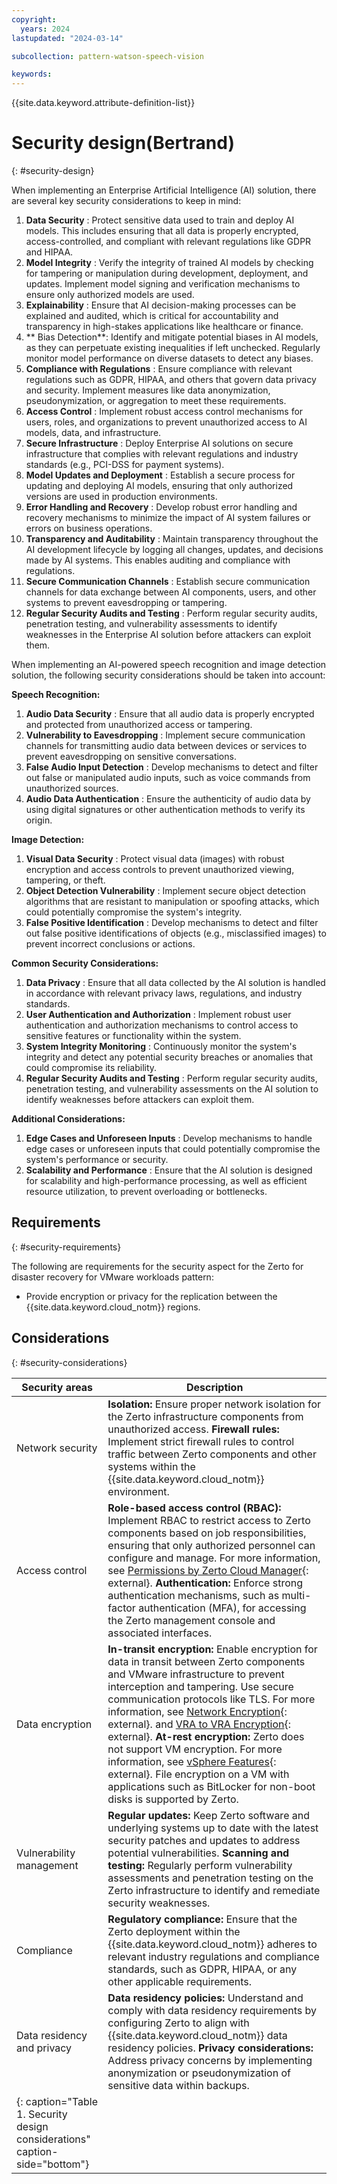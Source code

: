```yaml
---
copyright:
  years: 2024
lastupdated: "2024-03-14"

subcollection: pattern-watson-speech-vision

keywords:
---
```

{{site.data.keyword.attribute-definition-list}}

# Security design(Bertrand)

{: #security-design}

When implementing an Enterprise Artificial Intelligence (AI) solution, there are several key security considerations to keep in mind:

1. **Data Security** : Protect sensitive data used to train and deploy AI models. This includes ensuring that all data is properly encrypted, access-controlled, and compliant with relevant regulations like GDPR and HIPAA.
2. **Model Integrity** : Verify the integrity of trained AI models by checking for tampering or manipulation during development, deployment, and updates. Implement model signing and verification mechanisms to ensure only authorized models are used.
3. **Explainability** : Ensure that AI decision-making processes can be explained and audited, which is critical for accountability and transparency in high-stakes applications like healthcare or finance.
4. ** Bias Detection**: Identify and mitigate potential biases in AI models, as they can perpetuate existing inequalities if left unchecked. Regularly monitor model performance on diverse datasets to detect any biases.
5. **Compliance with Regulations** : Ensure compliance with relevant regulations such as GDPR, HIPAA, and others that govern data privacy and security. Implement measures like data anonymization, pseudonymization, or aggregation to meet these requirements.
6. **Access Control** : Implement robust access control mechanisms for users, roles, and organizations to prevent unauthorized access to AI models, data, and infrastructure.
7. **Secure Infrastructure** : Deploy Enterprise AI solutions on secure infrastructure that complies with relevant regulations and industry standards (e.g., PCI-DSS for payment systems).
8. **Model Updates and Deployment** : Establish a secure process for updating and deploying AI models, ensuring that only authorized versions are used in production environments.
9. **Error Handling and Recovery** : Develop robust error handling and recovery mechanisms to minimize the impact of AI system failures or errors on business operations.
10. **Transparency and Auditability** : Maintain transparency throughout the AI development lifecycle by logging all changes, updates, and decisions made by AI systems. This enables auditing and compliance with regulations.
11. **Secure Communication Channels** : Establish secure communication channels for data exchange between AI components, users, and other systems to prevent eavesdropping or tampering.
12. **Regular Security Audits and Testing** : Perform regular security audits, penetration testing, and vulnerability assessments to identify weaknesses in the Enterprise AI solution before attackers can exploit them.

When implementing an AI-powered speech recognition and image detection solution, the following security considerations should be taken into account:

**Speech Recognition:**

1. **Audio Data Security** : Ensure that all audio data is properly encrypted and protected from unauthorized access or tampering.
2. **Vulnerability to Eavesdropping** : Implement secure communication channels for transmitting audio data between devices or services to prevent eavesdropping on sensitive conversations.
3. **False Audio Input Detection** : Develop mechanisms to detect and filter out false or manipulated audio inputs, such as voice commands from unauthorized sources.
4. **Audio Data Authentication** : Ensure the authenticity of audio data by using digital signatures or other authentication methods to verify its origin.

**Image Detection:**

1. **Visual Data Security** : Protect visual data (images) with robust encryption and access controls to prevent unauthorized viewing, tampering, or theft.
2. **Object Detection Vulnerability** : Implement secure object detection algorithms that are resistant to manipulation or spoofing attacks, which could potentially compromise the system's integrity.
3. **False Positive Identification** : Develop mechanisms to detect and filter out false positive identifications of objects (e.g., misclassified images) to prevent incorrect conclusions or actions.

**Common Security Considerations:**

1. **Data Privacy** : Ensure that all data collected by the AI solution is handled in accordance with relevant privacy laws, regulations, and industry standards.
2. **User Authentication and Authorization** : Implement robust user authentication and authorization mechanisms to control access to sensitive features or functionality within the system.
3. **System Integrity Monitoring** : Continuously monitor the system's integrity and detect any potential security breaches or anomalies that could compromise its reliability.
4. **Regular Security Audits and Testing** : Perform regular security audits, penetration testing, and vulnerability assessments on the AI solution to identify weaknesses before attackers can exploit them.

**Additional Considerations:**

1. **Edge Cases and Unforeseen Inputs** : Develop mechanisms to handle edge cases or unforeseen inputs that could potentially compromise the system's performance or security.
2. **Scalability and Performance** : Ensure that the AI solution is designed for scalability and high-performance processing, as well as efficient resource utilization, to prevent overloading or bottlenecks.

## Requirements

{: #security-requirements}

The following are requirements for the security aspect for the Zerto for disaster recovery for VMware workloads pattern:

- Provide encryption or privacy for the replication between the {{site.data.keyword.cloud_notm}} regions.

## Considerations

{: #security-considerations}

| Security areas                                                              | Description                                                                                                                                                                                                                                                                                                                                                                                                                                                                                                                                                                                                                                                                                                                                                                                                                         |
| --------------------------------------------------------------------------- | ----------------------------------------------------------------------------------------------------------------------------------------------------------------------------------------------------------------------------------------------------------------------------------------------------------------------------------------------------------------------------------------------------------------------------------------------------------------------------------------------------------------------------------------------------------------------------------------------------------------------------------------------------------------------------------------------------------------------------------------------------------------------------------------------------------------------------------- |
| Network security                                                            | **Isolation:** Ensure proper network isolation for the Zerto infrastructure components from unauthorized access.  **Firewall rules:** Implement strict firewall rules to control traffic between Zerto components and other systems within the {{site.data.keyword.cloud_notm}} environment.                                                                                                                                                                                                                                                                                                                                                                                                                                                                                                                            |
| Access control                                                              | **Role-based access control (RBAC):** Implement RBAC to restrict access to Zerto components based on job responsibilities, ensuring that only authorized personnel can configure and manage. For more information, see [Permissions by Zerto Cloud Manager](https://help.zerto.com/bundle/Security.Hardening.HTML/page/Permissions_via_Zerto_Cloud_Manager.htm){: external}. **Authentication:** Enforce strong authentication mechanisms, such as multi-factor authentication (MFA), for accessing the Zerto management console and associated interfaces.                                                                                                                                                                                                                                                                |
| Data encryption                                                             | **In-transit encryption:** Enable encryption for data in transit between Zerto components and VMware infrastructure to prevent interception and tampering. Use secure communication protocols like TLS. For more information, see [Network Encryption](https://help.zerto.com/bundle/Security.Hardening.HTML/page/Network_Encryption.htm){: external}. and [VRA to VRA Encryption](https://help.zerto.com/bundle/Security.Hardening.HTML/page/Virtual_Replication_Appliance.htm#vra_to_vra_encryption){: external}. **At-rest encryption:** Zerto does not support VM encryption. For more information, see [vSphere Features](https://help.zerto.com/bundle/Operability.Matrix.HTML/page/VMware_vSphere.htm){: external}. File encryption on a VM with applications such as BitLocker for non-boot disks is supported by Zerto. |
| Vulnerability management                                                    | **Regular updates:** Keep Zerto software and underlying systems up to date with the latest security patches and updates to address potential vulnerabilities. **Scanning and testing:** Regularly perform vulnerability assessments and penetration testing on the Zerto infrastructure to identify and remediate security weaknesses.                                                                                                                                                                                                                                                                                                                                                                                                                                                                                  |
| Compliance                                                                  | **Regulatory compliance:** Ensure that the Zerto deployment within the {{site.data.keyword.cloud_notm}} adheres to relevant industry regulations and compliance standards, such as GDPR, HIPAA, or any other applicable requirements.                                                                                                                                                                                                                                                                                                                                                                                                                                                                                                                                                                                         |
| Data residency and privacy                                                  | **Data residency policies:** Understand and comply with data residency requirements by configuring Zerto to align with {{site.data.keyword.cloud_notm}} data residency policies. **Privacy considerations:** Address privacy concerns by implementing anonymization or pseudonymization of sensitive data within backups.                                                                                                                                                                                                                                                                                                                                                                                                                                                                                               |
| {: caption="Table 1. Security design considerations" caption-side="bottom"} |                                                                                                                                                                                                                                                                                                                                                                                                                                                                                                                                                                                                                                                                                                                                                                                                                                     |

